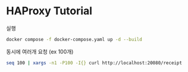 # HAProxy Tutorial

실행 

```bash
docker compose -f docker-compose.yaml up -d --build
```

동시에 여러개 요청 (ex 100개)

```bash
seq 100 | xargs -n1 -P100 -I{} curl http://localhost:20080/receipt
```